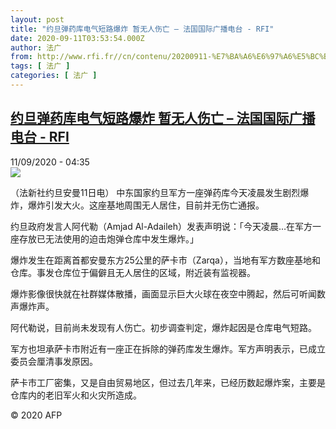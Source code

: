 ```yaml
---
layout: post
title: "约旦弹药库电气短路爆炸 暂无人伤亡 – 法国国际广播电台 - RFI"
date: 2020-09-11T03:53:54.000Z
author: 法广
from: http://www.rfi.fr//cn/contenu/20200911-%E7%BA%A6%E6%97%A6%E5%BC%B9%E8%8D%AF%E5%BA%93%E7%94%B5%E6%B0%94%E7%9F%AD%E8%B7%AF%E7%88%86%E7%82%B8-%E6%9A%82%E6%97%A0%E4%BA%BA%E4%BC%A4%E4%BA%A1
tags: [ 法广 ]
categories: [ 法广 ]
---
```

<!--1599796434000-->
[约旦弹药库电气短路爆炸 暂无人伤亡 – 法国国际广播电台 - RFI](http://www.rfi.fr//cn/contenu/20200911-%E7%BA%A6%E6%97%A6%E5%BC%B9%E8%8D%AF%E5%BA%93%E7%94%B5%E6%B0%94%E7%9F%AD%E8%B7%AF%E7%88%86%E7%82%B8-%E6%9A%82%E6%97%A0%E4%BA%BA%E4%BC%A4%E4%BA%A1)
------

<div>
<div>11/09/2020 - 04:35</div><img src="https://s.rfi.fr/media/display/234c3950-f3db-11ea-b3d7-005056a98db9/w:310/p:16x9/int0003b.200911103502.jpg"><div class="t-content__body u-clearfix"><p>（法新社约旦安曼11日电）    中东国家约旦军方一座弹药库今天凌晨发生剧烈爆炸，爆炸引发大火。这座基地周围无人居住，目前并无伤亡通报。</p><p>    约旦政府发言人阿代勒（Amjad Al-Adaileh）发表声明说：「今天凌晨…在军方一座存放已无法使用的迫击炮弹仓库中发生爆炸。」</p><p>    爆炸发生在距离首都安曼东方25公里的萨卡市（Zarqa），当地有军方数座基地和仓库。事发仓库位于偏僻且无人居住的区域，附近装有监视器。</p><p>    爆炸影像很快就在社群媒体散播，画面显示巨大火球在夜空中腾起，然后可听闻数声爆炸声。</p><p>    阿代勒说，目前尚未发现有人伤亡。初步调查判定，爆炸起因是仓库电气短路。</p><p>    军方也坦承萨卡市附近有一座正在拆除的弹药库发生爆炸。军方声明表示，已成立委员会厘清事发原因。</p><p>    萨卡市工厂密集，又是自由贸易地区，但过去几年来，已经历数起爆炸案，主要是仓库内的老旧军火和火灾所造成。</p><p class="t-copyright">© 2020 AFP</p>        </div>
</div>
